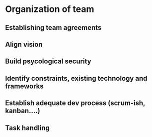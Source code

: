 # Organization of team

## Establishing team agreements

## Align vision

## Build psycological security

## Identify constraints, existing technology and frameworks

## Establish adequate dev process (scrum-ish, kanban....)

## Task handling
